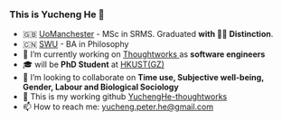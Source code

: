 ### This is Yucheng He 👋


- 🇬🇧 [UoManchester](https://www.manchester.ac.uk/) - MSc in SRMS. Graduated **with 👨‍🎓 Distinction**.
- 🇨🇳 [SWU](http://www.swu.edu.cn/) - BA in Philosophy
- 🔭 I’m currently working on [Thoughtworks ](https://www.thoughtworks.com/) as **software engineers**
- 🎓 will be **PhD Student** at [HKUST(GZ)](https://www.hkust-gz.edu.cn/) 
- 👯 I’m looking to collaborate on **Time use, Subjective well-being, Gender, Labour and Biological Sociology**
- 🤔 This is my working github [YuchengHe-thoughtworks](https://github.com/YuchengHe-thoughtworks)
- 📫 How to reach me: [yucheng.peter.he@gmail.com](mailto:yucheng.peter.he@gmail.com)

